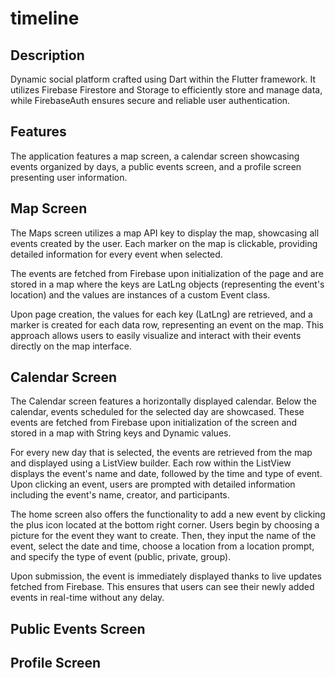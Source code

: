 # timeline

## Description
Dynamic social platform crafted using Dart within the Flutter framework. It utilizes Firebase Firestore and Storage to efficiently store and manage data, while FirebaseAuth ensures secure and reliable user authentication.

## Features
The application features a map screen, a calendar screen showcasing events organized by days, a public events screen, and a profile screen presenting user information.

## Map Screen
The Maps screen utilizes a map API key to display the map, showcasing all events created by the user. Each marker on the map is clickable, providing detailed information for every event when selected.

The events are fetched from Firebase upon initialization of the page and are stored in a map where the keys are LatLng objects (representing the event's location) and the values are instances of a custom Event class.

Upon page creation, the values for each key (LatLng) are retrieved, and a marker is created for each data row, representing an event on the map. This approach allows users to easily visualize and interact with their events directly on the map interface.

## Calendar Screen
The Calendar screen features a horizontally displayed calendar. Below the calendar, events scheduled for the selected day are showcased. These events are fetched from Firebase upon initialization of the screen and stored in a map with String keys and Dynamic values.

For every new day that is selected, the events are retrieved from the map and displayed using a ListView builder. Each row within the ListView displays the event's name and date, followed by the time and type of event. Upon clicking an event, users are prompted with detailed information including the event's name, creator, and participants.

The home screen also offers the functionality to add a new event by clicking the plus icon located at the bottom right corner. Users begin by choosing a picture for the event they want to create. Then, they input the name of the event, select the date and time, choose a location from a location prompt, and specify the type of event (public, private, group).

Upon submission, the event is immediately displayed thanks to live updates fetched from Firebase. This ensures that users can see their newly added events in real-time without any delay.

## Public Events Screen
## Profile Screen
